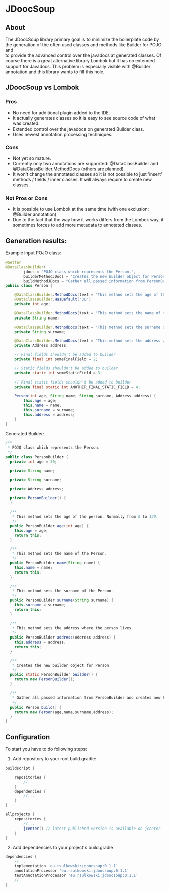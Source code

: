 # JDoocSoup

## About
The JDoocSoup library primary goal is to minimize the boilerplate code by the generation of the often used classes and methods like Builder for POJO and   
to provide the advanced control over the javadocs at generated classes. Of course there is a great alternative library Lombok but it has no extended support for Javadocs.
This problem is especially visible with @Builder annotation and this library wants to fill this hole.

## JDoocSoup vs Lombok
### Pros
+ No need for additional plugin added to the IDE.
+ It actually generates classes so it is easy to see source code of what was created.
+ Extended control over the javadocs on generated Builder class.
+ Uses newest annotation processing techniques.

### Cons
+ Not yet so mature.
+ Currently only two annotations are supported: @DataClassBuilder and @DataClassBuilder.MethodDocs (others are planned).
+ It won't change the annotated classes so it is not possible to just 'insert' methods / fields / inner classes. It will always require to create new classes.

### Not Pros or Cons
+ It is possible to use Lombok at the same time (with one exclusion: @Builder annotation)
+ Due to the fact that the way how it works differs from the Lombok way, it sometimes forces to add more metadata to annotated classes.

## Generation results:

Example input POJO class:

```java
@Getter
@DataClassBuilder(
        jdocs = "POJO class which represents the Person.",
        builderMethodJDocs = "Creates the new builder object for Person",
        buildMethodJDocs = "Gather all passed information from PersonBuilder and creates new Person object")
public class Person {

    @DataClassBuilder.MethodDocs(text = "This method sets the age of the person. Normally from 0 to 130.")
    @DataClassBuilder.HasDefault("30")
    private int age;

    @DataClassBuilder.MethodDocs(text = "This method sets the name of the Person.")
    private String name;

    @DataClassBuilder.MethodDocs(text = "This method sets the surname of the Person.")
    private String surname;

    @DataClassBuilder.MethodDocs(text = "This method sets the address where the person lives.")
    private Address address;

    // Final fields shouldn't be added to builder
    private final int someFinalField = 2;

    // Static fields shouldn't be added to builder
    private static int someStaticField = 3;

    // Final static fields shouldn't be added to builder
    private final static int ANOTHER_FINAL_STATIC_FIELD = 4;

    Person(int age, String name, String surname, Address address) {
        this.age = age;
        this.name = name;
        this.surname = surname;
        this.address = address;
    }
}
```

Generated Builder:

```java
/**
 * POJO class which represents the Person.
 */
public class PersonBuilder {
  private int age = 30;

  private String name;

  private String surname;

  private Address address;

  private PersonBuilder() {
  }

  /**
   * This method sets the age of the person. Normally from 0 to 130.
   */
  public PersonBuilder age(int age) {
    this.age = age;
    return this;
  }

  /**
   * This method sets the name of the Person.
   */
  public PersonBuilder name(String name) {
    this.name = name;
    return this;
  }

  /**
   * This method sets the surname of the Person.
   */
  public PersonBuilder surname(String surname) {
    this.surname = surname;
    return this;
  }

  /**
   * This method sets the address where the person lives.
   */
  public PersonBuilder address(Address address) {
    this.address = address;
    return this;
  }

  /**
   * Creates the new builder object for Person
   */
  public static PersonBuilder builder() {
    return new PersonBuilder();
  }

  /**
   * Gather all passed information from PersonBuilder and creates new Person object
   */
  public Person build() {
    return new Person(age,name,surname,address);
  }
}
```

## Configuration

To start you have to do following steps:

1. Add repository to your root build.gradle:

```groovy
buildscript {

    repositories {
        //...
    }
    dependencies {
        //...
    }
}

allprojects {
    repositories {
        // ..
        jcenter() // latest published version is available on jcenter
    }
}
```

2. Add dependencies to your project's build.gradle
```groovy
dependencies {
    // ..
    implementation 'eu.rsulkowski:jdoocsoup:0.1.1'
    annotationProcessor 'eu.rsulkowski:jdoocsoup:0.1.1'
    testAnnotationProcessor 'eu.rsulkowski:jdoocsoup:0.1.1'
    //..
}
```